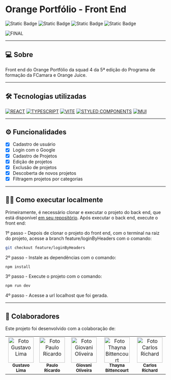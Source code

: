 # Orange Portfólio - Front End

![Static Badge](https://img.shields.io/badge/release%20date-february-orange)
![Static Badge](https://img.shields.io/badge/squad%204-orange)
![Static Badge](https://img.shields.io/badge/orange%20juice-orange)
![Static Badge](https://img.shields.io/badge/fcamara-orange)


![FINAL](https://github.com/Squad-4-Hackathon-FCamara/Back-End/assets/50846424/91e76f8f-1216-4a92-a51c-67fab77dd134)

---

## 💻 Sobre
Front end do Orange Portfólio da squad 4 da 5ª edição do Programa de formação da FCamara e Orange Juice.

---

## 🛠️ Tecnologias utilizadas
<a href="https://react.dev/"><img alt="REACT" src="https://img.shields.io/badge/React-ff5522?style=for-the-badge&logo=react&logoColor=white"></a>
<a href="https://www.typescriptlang.org/"><img alt="TYPESCRIPT" src="https://img.shields.io/badge/typescript-ff5522?style=for-the-badge&logo=typescript&logoColor=white"></a>
<a href="https://vitejs.dev/"><img alt="VITE" src="https://img.shields.io/badge/Vite-ff5522?style=for-the-badge&logo=vite&logoColor=white"></a>
<a href="https://styled-components.com/"><img alt="STYLED COMPONENTS" src="https://img.shields.io/badge/styled--components-ff5522?style=for-the-badge&logo=styled-components&logoColor=white"></a>
<a href="https://mui.com/material-ui/"><img alt="MUI" src="https://img.shields.io/badge/Material UI-ff5522?style=for-the-badge&logo=MUI&logoColor=white"></a>

---

## ⚙️ Funcionalidades

- [x] Cadastro de usuário
- [x] Login com o Google
- [x] Cadastro de Projetos
- [x] Edição de projetos
- [x] Exclusão de projetos
- [x] Descoberta de novos projetos
- [x] Filtragem projetos por categorias

---

## 👨‍💻 Como executar localmente
Primeiramente, é necessário clonar e executar o projeto do back end, que está disponível [em seu repositório](https://github.com/Squad-4-Hackathon-FCamara/Back-End).
Após executar o back end, execute o front end:

1º passo - Depois de clonar o projeto do front end, com o terminal na raiz do projeto, acesse a branch feature/loginByHeaders com o comando:
```bash
git checkout feature/loginByHeaders
```
2º passo - Instale as dependências com o comando:
```bash
npm install
```
3º passo - Execute o projeto com o comando:
```bash
npm run dev
```
4º passo - Acesse a url localhost que foi gerada.

---

## 🤝 Colaboradores

Este projeto foi desenvolvido com a colaboração de:

<table>
  <tr>
    <td align="center"><a href="https://github.com/gustas01"><img src="https://firebasestorage.googleapis.com/v0/b/uploads-58ebc.appspot.com/o/gustavo.jpeg?alt=media&token=f3033590-35d0-4456-8814-eb29e7274879" width="80px;" alt="Foto Gustavo Lima"/><br /><sub><b>Gustavo Lima</b></sub></a><br /></td>
    <td align="center"><a href="https://github.com/Paulo-Ricard0"><img src="https://firebasestorage.googleapis.com/v0/b/uploads-58ebc.appspot.com/o/paulo.jpeg?alt=media&token=8658818a-1377-478a-884e-03efc40f2980" width="80px" alt="Foto Paulo Ricardo"/><br /><sub><b>Paulo Ricardo</b></sub></a><br /></td>
    <td align="center"><a href="https://github.com/Giovani-O"><img src="https://firebasestorage.googleapis.com/v0/b/uploads-58ebc.appspot.com/o/giovani.jpeg?alt=media&token=c4e4f454-0f67-46da-9313-652a384aa7f4" width="80px" alt="Foto Giovani Oliveira"/><br /><sub><b>Giovani Oliveira</b></sub></a><br /></td>
    <td align="center"><a href="https://github.com/thaynahakan"><img src="https://firebasestorage.googleapis.com/v0/b/uploads-58ebc.appspot.com/o/thayna.jpeg?alt=media&token=7d83c892-4fbf-4bb9-a1de-e2f79a1d34df" width="80px" alt="Foto Thayna Bittencourt"/><br /><sub><b>Thayna Bittencourt</b></sub></a><br /></td>
    <td align="center"><a href="https://github.com/Crichard7"><img src="https://firebasestorage.googleapis.com/v0/b/uploads-58ebc.appspot.com/o/carlos.jpeg?alt=media&token=0128e2be-29f6-405b-b319-1e32b8eaf5bd" width="80px" alt="Foto Carlos Richard"/><br /><sub><b>Carlos Richard</b></sub></a><br /></td>
  </tr>
</table>
